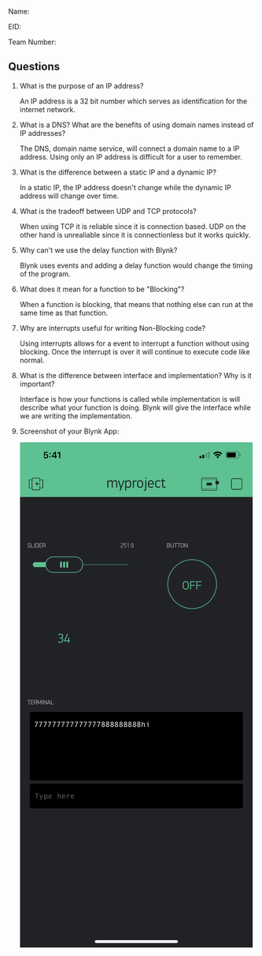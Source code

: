 Name:

EID:

Team Number:

## Questions

1. What is the purpose of an IP address?

    An IP address is a 32 bit number which serves as identification for the internet network.

2. What is a DNS? What are the benefits of using domain names instead of IP addresses?

    The DNS, domain name service, will connect a domain name to a IP address. Using only an IP address is difficult for a user to remember. 

3. What is the difference between a static IP and a dynamic IP?

    In a static IP, the IP address doesn't change while the dynamic IP address will change over time. 

4. What is the tradeoff between UDP and TCP protocols?

    When using TCP it is reliable since it is connection based. UDP on the other hand is unrealiable since it is connectionless but it works quickly.

5. Why can't we use the delay function with Blynk?

    Blynk uses events and adding a delay function would change the timing of the program.

6. What does it mean for a function to be "Blocking"?

    When a function is blocking, that means that nothing else can run at the same time as that function.

7. Why are interrupts useful for writing Non-Blocking code?

    Using interrupts allows for a event to interrupt a function without using blocking. Once the interrupt is over it will continue to execute code like normal.

8. What is the difference between interface and implementation? Why is it important?

   Interface is how your functions is called while implementation is will describe what your function is doing. Blynk will give the interface while we are writing the implementation. 

9. Screenshot of your Blynk App:

    ![your image here->](img/IMG-2021.png)
